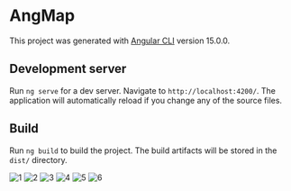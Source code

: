 # AngMap

This project was generated with [Angular CLI](https://github.com/angular/angular-cli) version 15.0.0.

## Development server

Run `ng serve` for a dev server. Navigate to `http://localhost:4200/`. The application will automatically reload if you change any of the source files.


## Build

Run `ng build` to build the project. The build artifacts will be stored in the `dist/` directory.


![1](https://github.com/Dhanavidhya/Angular-Map/assets/102801453/86ce48f8-97ed-43ed-9f51-ef6e6fa38979)
![2](https://github.com/Dhanavidhya/Angular-Map/assets/102801453/9ea28aa4-9afd-4a9d-9a36-1cc6bcdd9571)
![3](https://github.com/Dhanavidhya/Angular-Map/assets/102801453/b21d4c5e-c587-4240-9b63-ca431c07603b)
![4](https://github.com/Dhanavidhya/Angular-Map/assets/102801453/b6cbba40-f8cc-40df-a60f-175085c7f1d5)
![5](https://github.com/Dhanavidhya/Angular-Map/assets/102801453/067df13a-292f-44bb-97de-e31413be2b1e)
![6](https://github.com/Dhanavidhya/Angular-Map/assets/102801453/b1e14583-0ef3-4981-a8c7-928839c49ecb)
